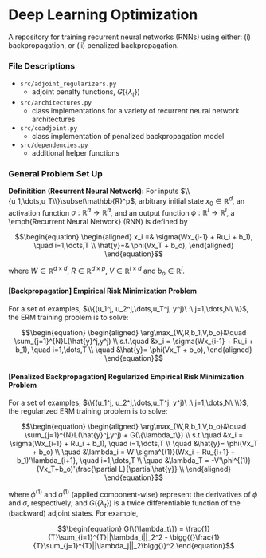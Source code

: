 # Deep Learning Optimization

A repository for training recurrent neural networks (RNNs) using either: (i) backpropagation, or (ii) penalized backpropagation.

### File Descriptions

- `src/adjoint_regularizers.py` 
	- adjoint penalty functions, $G(\{\lambda_t\})$
- `src/architectures.py` 
	- class implementations for a variety of recurrent neural network architectures
- `src/coadjoint.py` 
	- class implementation of penalized backpropagation model
- `src/dependencies.py`
	- additional helper functions
	

### General Problem Set Up

**Definitition (Recurrent Neural Network):** For inputs $\\{u_1,\dots,u_T\\}\subset\mathbb{R}^p$, arbitrary initial state $x_0\in\mathbb{R}^d$, an activation function $\sigma: \mathbb{R}^d\rightarrow\mathbb{R}^d$, and an output function $\phi: \mathbb{R}^l\rightarrow\mathbb{R}^l$, a \emph{Recurrent Neural Network} (RNN) is defined by
```math
\begin{equation}
	\begin{aligned}
		x_i =& \sigma(Wx_{i-1} + Ru_i + b_1), \quad i=1,\dots,T \\
		\hat{y}=& \phi(Vx_T + b_o),
	\end{aligned}
\end{equation}
```
where $W\in\mathbb{R}^{d\times d}$, $R\in\mathbb{R}^{d\times p}$, $V\in\mathbb{R}^{l\times d}$ and $b_o\in\mathbb{R}^l$.


#### [Backpropagation] Empirical Risk Minimization Problem

For a set of examples, $\\{(u_1^j, u_2^j,\dots,u_T^j, y^j)\ :\  j=1,\dots,N\ \\}$, the ERM training problem is to solve:

```math
\begin{equation}
	\begin{aligned}
		\arg\max_{W,R,b_1,V,b_o}&\quad \sum_{j=1}^{N}L(\hat{y}^j,y^j) \\
		s.t.\quad  &x_i = \sigma(Wx_{i-1} + Ru_i + b_1), \quad i=1,\dots,T \\
		\quad &\hat{y}= \phi(Vx_T + b_o),
	\end{aligned}
\end{equation}
```


#### [Penalized Backpropagation] Regularized Empirical Risk Minimization Problem 

For a set of examples, $\\{(u_1^j, u_2^j,\dots,u_T^j, y^j)\ :\  j=1,\dots,N\ \\}$, the regularized ERM training problem is to solve:

```math
\begin{equation}
	\begin{aligned}
		\arg\max_{W,R,b_1,V,b_o}&\quad \sum_{j=1}^{N}L(\hat{y}^j,y^j) + G(\{\lambda_t\}) \\
		s.t.\quad  &x_i = \sigma(Wx_{i-1} + Ru_i + b_1), \quad i=1,\dots,T \\
		\quad &\hat{y}= \phi(Vx_T + b_o) \\
		\quad &\lambda_i = W'\sigma^{(1)}(Wx_i + Ru_{i+1} + b_1)'\lambda_{i+1}, \quad i=1,\dots,T \\
		\quad &\lambda_T = -V'\phi^{(1)}(Vx_T+b_o)'\frac{\partial L}{\partial\hat{y}} \\
	\end{aligned}
\end{equation}
```
where $\phi^{(1)}$ and $\sigma^{(1)}$ (applied component-wise) represent the derivatives of $\phi$ and $\sigma$, respectively; and $G(\{\lambda_t\})$ is a twice differentiable function of the (backward) adjoint states. For example,
```math
\begin{equation}
	G(\{\lambda_t\}) = \frac{1}{T}\sum_{i=1}^{T}||\lambda_i||_2^2 - \bigg{(}\frac{1}{T}\sum_{j=1}^{T}||\lambda_j||_2\bigg{)}^2
\end{equation}
```